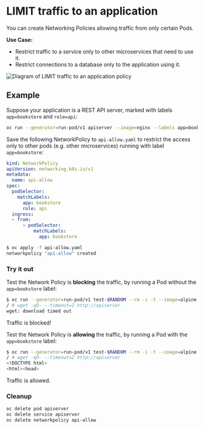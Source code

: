 # LIMIT traffic to an application

You can create Networking Policies allowing traffic from only
certain Pods.

**Use Case:**

- Restrict traffic to a service only to other microservices that need
  to use it.
- Restrict connections to a database only to the application using it.

![Diagram of LIMIT traffic to an application policy](img/2.gif)

## Example

Suppose your application is a REST API server, marked with labels `app=bookstore` and `role=api`:

```sh
oc run --generator=run-pod/v1 apiserver --image=nginx --labels app=bookstore,role=api --expose --port 80
```

Save the following NetworkPolicy to `api-allow.yaml` to restrict the access
only to other pods (e.g. other microservices) running with label `app=bookstore`:

```yaml
kind: NetworkPolicy
apiVersion: networking.k8s.io/v1
metadata:
  name: api-allow
spec:
  podSelector:
    matchLabels:
      app: bookstore
      role: api
  ingress:
  - from:
      - podSelector:
          matchLabels:
            app: bookstore
```

```sh
$ oc apply -f api-allow.yaml
networkpolicy "api-allow" created
```

### Try it out

Test the Network Policy is **blocking** the traffic, by running a Pod without the `app=bookstore` label:

```sh
$ oc run --generator=run-pod/v1 test-$RANDOM --rm -i -t --image=alpine -- sh
/ # wget -qO- --timeout=2 http://apiserver
wget: download timed out
```

Traffic is blocked!

Test the Network Policy is **allowing** the traffic, by running a Pod with the `app=bookstore` label:

```sh
$ oc run --generator=run-pod/v1 test-$RANDOM --rm -i -t --image=alpine --labels app=bookstore,role=frontend -- sh
/ # wget -qO- --timeout=2 http://apiserver
<!DOCTYPE html>
<html><head>
```

Traffic is allowed.

### Cleanup

```sh
oc delete pod apiserver
oc delete service apiserver
oc delete networkpolicy api-allow
```
